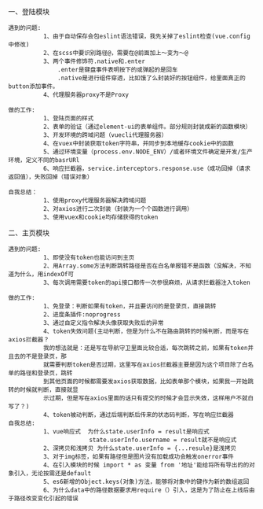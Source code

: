 一、登陆模块

    遇到的问题:
              1、由于自动保存会包eslint语法错误，我先关掉了eslint检查(vue.config中修改)
              2、在scss中要识别路径@，需要在@前面加上～变为～@
              3、两个事件修饰符.native和.enter  
                  .enter是键盘事件表明按下的或弹起的是回车
                  .native是进行组件穿透，比如饿了么封装好的按钮组件，给里面真正的button添加事件。
              4、代理服务器proxy不是Proxy

    做的工作:  
              1、登陆页面的样式
              2、表单的验证（通过element-ui的表单组件。部分规则封装成新的函数模块）
              3、开发环境的跨域问题（vuecli代理服务器）
              4、在vuex中封装获取token字符串，并同步到本地缓存cookie中的函数
              5、通过环境变量（process.env.NODE_ENV）/或者环境文件确定是开发/生产环境，定义不同的basrURl
              6、响应拦截器，service.interceptors.response.use（成功回掉（请求返回值），失败回掉（错误对象）
              
    自我总结：
              1、使用proxy代理服务器解决跨域问题
              2、对axios进行二次封装（封装为一个个函数进行调用）
              3、使用vuex和cookie均存储获得的token

二、主页模块

    遇到的问题:
              1、即使没有token也能访问到主页
              2、用Array.some方法判断跳转路径是否在白名单报错不是函数（没解决，不知道为什么，用indexOf可
              3、每次调用需要token的api接口都传一次参很麻烦，从请求拦截器注入token

    做的工作:
              1、免登录：判断如果有token，并且要访问的是登录页，直接跳转
              2、进度条插件:noprogress
              3、通过自定义指令解决头像获取失败后的异常
              4、token失效问题(主动判断，但是为什么不在路由跳转的时候判断，而是写在axios拦截器？
              我的想法就是：还是写在导航守卫里面比较合适，每次跳转之前，如果有token并且去的不是登录页，那
              就需要判断token是否过期，这里写在axios拦截器主要是因为这个项目除了白名单的路径和登录页，跳转
              到其他页面的时候都需要发axios获取数据，比如表单那个模块，如果我一开始跳转的时候就判断，直接就显
              示过期，但是写在axios里面的话只有提交的时候才会显示失效，这样用户不就白写了？)
              4、token被动判断，通过后端判断后传来的状态码判断，写在响应拦截器
    自我总结:
              1、vue响应式  为什么state.userInfo = result是响应式
                           state.userInfo.username = result就不是响应式
              2、深拷贝和浅拷贝 为什么state.userInfo = {...resule}是浅拷贝
              3、对于img标签，如果有路径但是图片没有加载成功会触发onerror事件
              4、在引入模块的时候 import * as 变量 from '地址'能给将所有导出的的对象引入，无论按需还是default
              5、es6新增的Object.keys(对象)方法，能够将对象中的键作为新的数组返回
              6、为什么data中的路径数据要求用require（）引入，这是为了防止在上线后由于路径改变变化引起的错误
    
